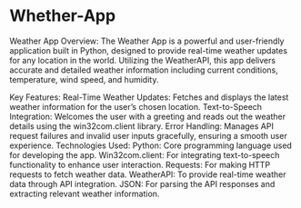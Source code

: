 # Whether-App
Weather App
Overview:
The Weather App is a powerful and user-friendly application built in Python, designed to provide real-time weather updates for any location in the world. Utilizing the WeatherAPI, this app delivers accurate and detailed weather information including current conditions, temperature, wind speed, and humidity.

Key Features:
Real-Time Weather Updates: Fetches and displays the latest weather information for the user’s chosen location.
Text-to-Speech Integration: Welcomes the user with a greeting and reads out the weather details using the win32com.client library.
Error Handling: Manages API request failures and invalid user inputs gracefully, ensuring a smooth user experience.
Technologies Used:
Python: Core programming language used for developing the app.
Win32com.client: For integrating text-to-speech functionality to enhance user interaction.
Requests: For making HTTP requests to fetch weather data.
WeatherAPI: To provide real-time weather data through API integration.
JSON: For parsing the API responses and extracting relevant weather information.
